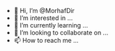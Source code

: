 - 👋 Hi, I’m @MorhafDir
- 👀 I’m interested in ...
- 🌱 I’m currently learning ...
- 💞️ I’m looking to collaborate on ...
- 📫 How to reach me ...

<!---
MorhafDir/MorhafDir is a ✨ special ✨ repository because its `README.md` (this file) appears on your GitHub profile.
You can click the Preview link to take a look at your changes.
--->
